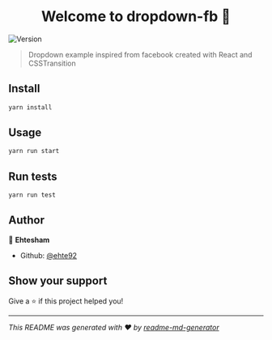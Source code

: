 <h1 align="center">Welcome to dropdown-fb 👋</h1>
<p>
  <img alt="Version" src="https://img.shields.io/badge/version-0.1.0-blue.svg?cacheSeconds=2592000" />
</p>

> Dropdown example inspired from facebook created with React and CSSTransition

## Install

```sh
yarn install
```

## Usage

```sh
yarn run start
```

## Run tests

```sh
yarn run test
```

## Author

👤 **Ehtesham**

* Github: [@ehte92](https://github.com/ehte92)

## Show your support

Give a ⭐️ if this project helped you!

***
_This README was generated with ❤️ by [readme-md-generator](https://github.com/kefranabg/readme-md-generator)_